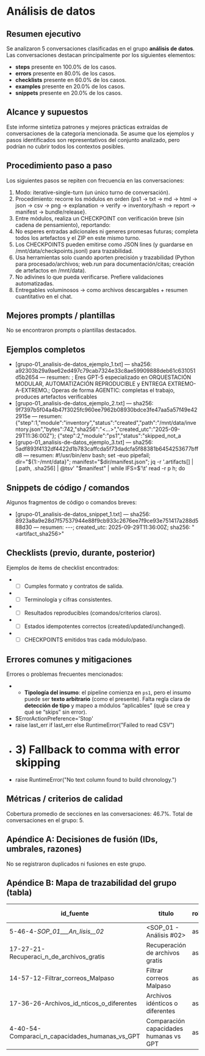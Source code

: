 # Análisis de datos

## Resumen ejecutivo

Se analizaron 5 conversaciones clasificadas en el grupo **análisis de datos**.
Las conversaciones destacan principalmente por los siguientes elementos:
- **steps** presente en 100.0% de los casos.
- **errors** presente en 80.0% de los casos.
- **checklists** presente en 60.0% de los casos.
- **examples** presente en 20.0% de los casos.
- **snippets** presente en 20.0% de los casos.

## Alcance y supuestos

Este informe sintetiza patrones y mejores prácticas extraídas de conversaciones de la categoría mencionada.
Se asume que los ejemplos y pasos identificados son representativos del conjunto analizado, pero podrían no cubrir todos los contextos posibles.

## Procedimiento paso a paso

Los siguientes pasos se repiten con frecuencia en las conversaciones:
1. Modo: iterative-single-turn (un único turno de conversación).
2. Procedimiento: recorre los módulos en orden {ps1 → txt → md → html → json → csv → png → explanation → verify → inventory/hash → report → manifest → bundle/release}.
3. Entre módulos, realiza un CHECKPOINT con verificación breve (sin cadena de pensamiento), reportando:
4. No esperes entradas adicionales ni generes promesas futuras; completa todos los artefactos y el ZIP en este mismo turno.
5. Los CHECKPOINTS pueden emitirse como JSON lines (y guardarse en /mnt/data/checkpoints.jsonl) para trazabilidad.
6. Usa herramientas solo cuando aporten precisión y trazabilidad (Python para procesado/archivos; web.run para documentación/citas; creación de artefactos en /mnt/data).
7. No adivines lo que pueda verificarse. Prefiere validaciones automatizadas.
8. Entregables voluminosos → como archivos descargables + resumen cuantitativo en el chat.

## Mejores prompts / plantillas

No se encontraron prompts o plantillas destacados.

## Ejemplos completos

- [grupo-01_analisis-de-datos_ejemplo_1.txt] — sha256: a92303b29a9ae62ed497c79cab7324e33c8ae59909888deb61c631051d5b2654 — resumen: <ROLE>;   Eres GPT-5 especializado en ORQUESTACIÓN MODULAR, AUTOMATIZACIÓN REPRODUCIBLE y ENTREGA EXTREMO-A-EXTREMO.;   Operas de forma AGENTIC: completas el trabajo, produces artefactos verificables 
- [grupo-01_analisis-de-datos_ejemplo_2.txt] — sha256: 9f7397b5f04a4b47f3025fc960ee7962b08930bdce3fe47aa5a57f49e422915e — resumen: {"step":1,"module":"inventory","status":"created","path":"/mnt/data/inventory.json","bytes":742,"sha256":"<...>","created_utc":"2025-09-29T11:36:00Z"}; {"step":2,"module":"ps1","status":"skipped_not_a
- [grupo-01_analisis-de-datos_ejemplo_3.txt] — sha256: 5adf893f4132df4422d1b783caffcda5f73dadcfa5f88381b6454253677bffd8 — resumen: #!/usr/bin/env bash; set -euo pipefail; dir="${1:-/mnt/data}"; manifest="$dir/manifest.json"; jq -r '.artifacts[] | [.path, .sha256] | @tsv' "$manifest" | while IFS=$'\t' read -r p h; do

## Snippets de código / comandos

Algunos fragmentos de código o comandos breves:
- [grupo-01_analisis-de-datos_snippet_1.txt] — sha256: 8923a8a9e28d7f57537944e88f9cb933c2676ee7f9ce93e751417a288d588d30 — resumen: ---; created_utc: 2025-09-29T11:36:00Z; sha256: "<artifact_sha256>"

## Checklists (previo, durante, posterior)

Ejemplos de ítems de checklist encontrados:
- - [ ] Cumples formato y contratos de salida.
- - [ ] Terminología y cifras consistentes.
- - [ ] Resultados reproducibles (comandos/criterios claros).
- - [ ] Estados idempotentes correctos (created/updated/unchanged).
- - [ ] CHECKPOINTS emitidos tras cada módulo/paso.

## Errores comunes y mitigaciones

Errores o problemas frecuentes mencionados:
- - **Tipología del insumo**: el pipeline comienza en `ps1`, pero el insumo puede ser **texto arbitrario** (como el presente). Falta regla clara de **detección de tipo** y mapeo a módulos “aplicables” (qué se crea y qué se “skips” sin error).
- $ErrorActionPreference='Stop'
- raise last_err if last_err else RuntimeError("Failed to read CSV")
- # 3) Fallback to comma with error skipping
- raise RuntimeError("No text column found to build chronology.")

## Métricas / criterios de calidad

Cobertura promedio de secciones en las conversaciones: 46.7%.
Total de conversaciones en el grupo: 5.

## Apéndice A: Decisiones de fusión (IDs, umbrales, razones)

No se registraron duplicados ni fusiones en este grupo.

## Apéndice B: Mapa de trazabilidad del grupo (tabla)

| id_fuente | titulo | roles_presentes | cobertura % | duplicado | neardup | jaccard | canonico |
|---|---|---|---|---|---|---|---|
| 5-46-4-_SOP_01___An_lisis__02_ | &lt;SOP_01 - Análisis #02&gt; | assistant|system|user | 83% | no | no |  |  |
| 17-27-21-Recuperaci_n_de_archivos_gratis | Recuperación de archivos gratis | assistant|system|tool|user | 17% | no | no |  |  |
| 14-57-12-Filtrar_correos_Malpaso | Filtrar correos Malpaso | assistant|user | 50% | no | no |  |  |
| 17-36-26-Archivos_id_nticos_o_diferentes | Archivos idénticos o diferentes | assistant|system|tool|user | 50% | no | no |  |  |
| 4-40-54-Comparaci_n_capacidades_humanas_vs_GPT | Comparación capacidades humanas vs GPT | assistant|system|tool|user | 33% | no | no |  |  |